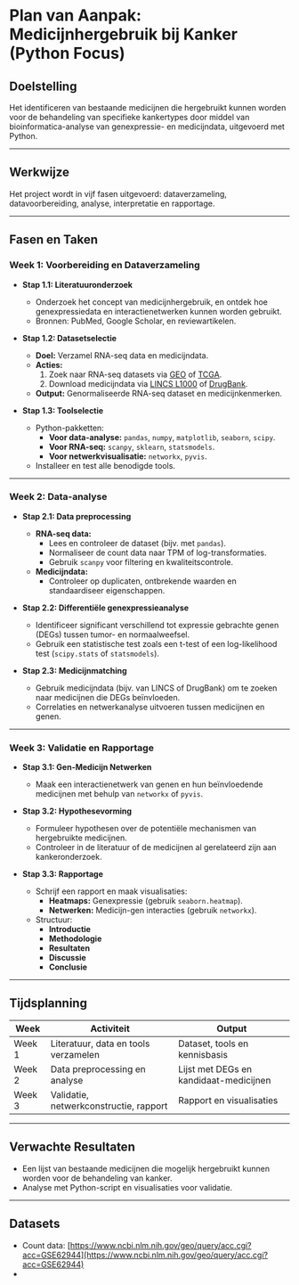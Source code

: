 # Plan van Aanpak: Medicijnhergebruik bij Kanker (Python Focus)

## **Doelstelling**
Het identificeren van bestaande medicijnen die hergebruikt kunnen worden voor de behandeling van specifieke kankertypes door middel van bioinformatica-analyse van genexpressie- en medicijndata, uitgevoerd met Python.

---

## **Werkwijze**
Het project wordt in vijf fasen uitgevoerd: dataverzameling, datavoorbereiding, analyse, interpretatie en rapportage.

---

## **Fasen en Taken**

### **Week 1: Voorbereiding en Dataverzameling**
- **Stap 1.1: Literatuuronderzoek**
  - Onderzoek het concept van medicijnhergebruik, en ontdek hoe genexpressiedata en interactienetwerken kunnen worden gebruikt.
  - Bronnen: PubMed, Google Scholar, en reviewartikelen.

- **Stap 1.2: Datasetselectie**
  - **Doel:** Verzamel RNA-seq data en medicijndata.
  - **Acties:**
    1. Zoek naar RNA-seq datasets via [GEO](https://www.ncbi.nlm.nih.gov/geo/) of [TCGA](https://portal.gdc.cancer.gov/).
    2. Download medicijndata via [LINCS L1000](https://lincsproject.org/LINCS/) of [DrugBank](https://go.drugbank.com/).
  - **Output:** Genormaliseerde RNA-seq dataset en medicijnkenmerken.

- **Stap 1.3: Toolselectie**
  - Python-pakketten:
    - **Voor data-analyse:** `pandas`, `numpy`, `matplotlib`, `seaborn`, `scipy`.
    - **Voor RNA-seq:** `scanpy`, `sklearn`, `statsmodels`.
    - **Voor netwerkvisualisatie:** `networkx`, `pyvis`.
  - Installeer en test alle benodigde tools.

---

### **Week 2: Data-analyse**
- **Stap 2.1: Data preprocessing**
  - **RNA-seq data:**
    - Lees en controleer de dataset (bijv. met `pandas`).
    - Normaliseer de count data naar TPM of log-transformaties.
    - Gebruik `scanpy` voor filtering en kwaliteitscontrole.
  - **Medicijndata:**
    - Controleer op duplicaten, ontbrekende waarden en standaardiseer eigenschappen.

- **Stap 2.2: Differentiële genexpressieanalyse**
  - Identificeer significant verschillend tot expressie gebrachte genen (DEGs) tussen tumor- en normaalweefsel.
  - Gebruik een statistische test zoals een t-test of een log-likelihood test (`scipy.stats` of `statsmodels`).

- **Stap 2.3: Medicijnmatching**
  - Gebruik medicijndata (bijv. van LINCS of DrugBank) om te zoeken naar medicijnen die DEGs beïnvloeden.
  - Correlaties en netwerkanalyse uitvoeren tussen medicijnen en genen.

---

### **Week 3: Validatie en Rapportage**
- **Stap 3.1: Gen-Medicijn Netwerken**
  - Maak een interactienetwerk van genen en hun beïnvloedende medicijnen met behulp van `networkx` of `pyvis`.

- **Stap 3.2: Hypothesevorming**
  - Formuleer hypothesen over de potentiële mechanismen van hergebruikte medicijnen.
  - Controleer in de literatuur of de medicijnen al gerelateerd zijn aan kankeronderzoek.

- **Stap 3.3: Rapportage**
  - Schrijf een rapport en maak visualisaties:
    - **Heatmaps:** Genexpressie (gebruik `seaborn.heatmap`).
    - **Netwerken:** Medicijn-gen interacties (gebruik `networkx`).
  - Structuur:
    - **Introductie**
    - **Methodologie**
    - **Resultaten**
    - **Discussie**
    - **Conclusie**

---

## **Tijdsplanning**

| Week      | Activiteit                              | Output                                     |
|-----------|----------------------------------------|-------------------------------------------|
| Week 1    | Literatuur, data en tools verzamelen   | Dataset, tools en kennisbasis             |
| Week 2    | Data preprocessing en analyse          | Lijst met DEGs en kandidaat-medicijnen    |
| Week 3    | Validatie, netwerkconstructie, rapport | Rapport en visualisaties                  |

---

## **Verwachte Resultaten**
- Een lijst van bestaande medicijnen die mogelijk hergebruikt kunnen worden voor de behandeling van kanker.
- Analyse met Python-script en visualisaties voor validatie.



---
## Datasets

- Count data: [https://www.ncbi.nlm.nih.gov/geo/query/acc.cgi?acc=GSE62944](https://www.ncbi.nlm.nih.gov/geo/query/acc.cgi?acc=GSE62944)
- 